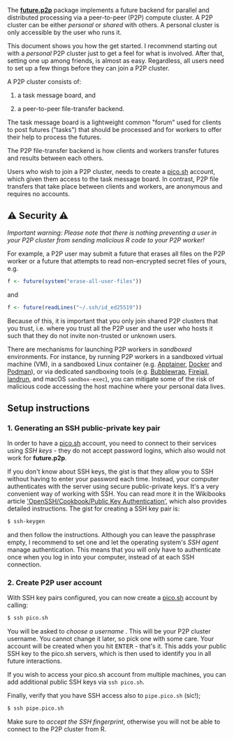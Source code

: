 <!--
%\VignetteIndexEntry{future.p2p: Getting Started}
%\VignetteAuthor{Henrik Bengtsson}
%\VignetteKeyword{R}
%\VignetteKeyword{package}
%\VignetteKeyword{vignette}
%\VignetteKeyword{Rprofile}
%\VignetteKeyword{Renviron}
%\VignetteEngine{future.p2p::selfonly}
-->

The **[future.p2p]** package implements a future backend for parallel
and distributed processing via a peer-to-peer (P2P) compute cluster. A
P2P cluster can be either _personal_ or _shared_ with others. A
personal cluster is only accessible by the user who runs it.

This document shows you how the get started. I recommend starting out
with a _personal_ P2P cluster just to get a feel for what is
involved. After that, setting one up among friends, is almost as
easy. Regardless, all users need to set up a few things before they
can join a P2P cluster.

A P2P cluster consists of:

 1. a task message board, and
 
 2. a peer-to-peer file-transfer backend.

The task message board is a lightweight common "forum" used for
clients to post futures ("tasks") that should be processed and for
workers to offer their help to process the futures.

The P2P file-transfer backend is how clients and workers transfer
futures and results between each others.

Users who wish to join a P2P cluster, needs to create a [pico.sh]
account, which given them access to the task message board. In
contrast, P2P file transfers that take place between clients and
workers, are anonymous and requires no accounts. 


## ⚠️ Security ⚠️

_Important warning: Please note that there is nothing preventing a
user in your P2P cluster from sending malicious R code to your P2P
worker!_

For example, a P2P user may submit a future that erases all files on
the P2P worker or a future that attempts to read non-encrypted secret
files of yours, e.g.

```r
f <- future(system("erase-all-user-files"))
```

and

```r
f <- future(readLines("~/.ssh/id_ed25519"))
```

Because of this, it is important that you only join shared P2P
clusters that you trust, i.e. where you trust all the P2P user and the
user who hosts it such that they do not invite non-trusted or unknown
users.

There are mechanisms for launching P2P workers in _sandboxed_
environments. For instance, by running P2P workers in a sandboxed
virtual machine (VM), in a sandboxed Linux container
(e.g. [Apptainer], [Docker] and [Podman]), or via dedicated sandboxing
tools (e.g. [Bubblewrap], [Firejail], [landrun], and macOS
`sandbox-exec`), you can mitigate some of the risk of malicious code
accessing the host machine where your personal data lives.



## Setup instructions

### 1. Generating an SSH public-private key pair

In order to have a [pico.sh] account, you need to connect to their
services using _SSH keys_ - they do not accept password logins, which
also would not work for **future.p2p**.

If you don't know about SSH keys, the gist is that they allow you to
SSH without having to enter your password each time. Instead, your
computer authenticates with the server using secure public-private
keys. It's a very convenient way of working with SSH. You can read
more it in the Wikibooks article ['OpenSSH/Cookbook/Public Key
Authentication'](https://en.wikibooks.org/wiki/OpenSSH%2FCookbook%2FPublic_Key_Authentication),
which also provides detailed instructions. The gist for creating a SSH
key pair is:

```sh
$ ssh-keygen
```

and then follow the instructions. Although you can leave the
passphrase empty, I recommend to set one and let the operating
system's _SSH agent_ manage authentication. This means that you will
only have to authenticate once when you log in into your computer,
instead of at each SSH connection.


### 2. Create P2P user account

With SSH key pairs configured, you can now create a [pico.sh] account
by calling:

```sh
$ ssh pico.sh
```

You will be asked to _choose a username_ . This will be your P2P
cluster username. You cannot change it later, so pick one with some
care. Your account will be created when you hit <kbd>ENTER</kbd> -
that's it. This adds your public SSH key to the pico.sh servers, which
is then used to identify you in all future interactions.

If you wish to access your pico.sh account from multiple machines, you
can add additional public SSH keys via `ssh pico.sh`.

Finally, verify that you have SSH access also to `pipe.pico.sh` (sic!);

```sh
$ ssh pipe.pico.sh
```

Make sure to _accept the SSH fingerprint_, otherwise you will not be
able to connect to the P2P cluster from R.

[pico.sh]: https://pico.sh/
[future.p2p]: https://github.com/futureverse/future.p2p
[Apptainer]: https://apptainer.org/
[Docker]: https://www.docker.com/
[Podman]: https://podman.io/
[Bubblewrap]: https://github.com/containers/bubblewrap
[Firejail]: https://github.com/netblue30/firejail
[landrun]: https://github.com/Zouuup/landrun
